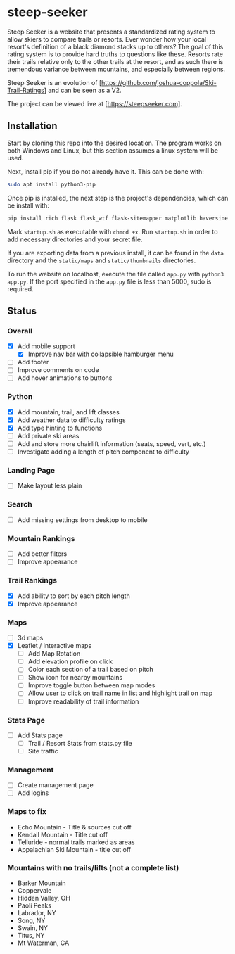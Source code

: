 # steep-seeker

Steep Seeker is a website that presents a standardized rating system to allow skiers to compare trails or resorts. Ever wonder how your local resort's definition of a black diamond stacks up to others? The goal of this rating system is to provide hard truths to questions like these. Resorts rate their trails relative only to the other trails at the resort, and as such there is tremendous variance between mountains, and especially between regions.

Steep Seeker is an evolution of [https://github.com/joshua-coppola/Ski-Trail-Ratings] and can be seen as a V2.

The project can be viewed live at [https://steepseeker.com].

## Installation

Start by cloning this repo into the desired location. The program works on both Windows and Linux, but this section assumes a linux system will be used.

Next, install pip if you do not already have it. This can be done with:

```bash
sudo apt install python3-pip
```

Once pip is installed, the next step is the project's dependencies, which can be install with:

```bash
pip install rich flask flask_wtf flask-sitemapper matplotlib haversine requests
```

Mark `startup.sh` as executable with `chmod +x`. Run `startup.sh` in order to add necessary directories and your secret file.

If you are exporting data from a previous install, it can be found in the `data` directory and the `static/maps` and `static/thumbnails` directories.

To run the website on localhost, execute the file called `app.py` with `python3 app.py`. If the port specified in the `app.py` file is less than 5000, sudo is required.

## Status

### Overall

- [x] Add mobile support
    - [x] Improve nav bar with collapsible hamburger menu
- [ ] Add footer
- [ ] Improve comments on code
- [ ] Add hover animations to buttons

### Python

- [x] Add mountain, trail, and lift classes
- [x] Add weather data to difficulty ratings
- [x] Add type hinting to functions
- [ ] Add private ski areas
- [ ] Add and store more chairlift information (seats, speed, vert, etc.)
- [ ] Investigate adding a length of pitch component to difficulty

### Landing Page

- [ ] Make layout less plain

### Search

- [ ] Add missing settings from desktop to mobile

### Mountain Rankings

- [ ] Add better filters
- [ ] Improve appearance

### Trail Rankings

- [x] Add ability to sort by each pitch length
- [x] Improve appearance

### Maps

- [ ] 3d maps
- [x] Leaflet / interactive maps
    - [ ] Add Map Rotation
    - [ ] Add elevation profile on click
    - [ ] Color each section of a trail based on pitch
    - [ ] Show icon for nearby mountains
    - [ ] Improve toggle button between map modes
    - [ ] Allow user to click on trail name in list and highlight trail on map
    - [ ] Improve readability of trail information

### Stats Page

- [ ] Add Stats page
    - [ ] Trail / Resort Stats from stats.py file
    - [ ] Site traffic

### Management

- [ ] Create management page
- [ ] Add logins

### Maps to fix

- Echo Mountain - Title & sources cut off
- Kendall Mountain - Title cut off
- Telluride - normal trails marked as areas
- Appalachian Ski Mountain - title cut off

### Mountains with no trails/lifts (not a complete list)

- Barker Mountain
- Coppervale
- Hidden Valley, OH
- Paoli Peaks
- Labrador, NY
- Song, NY
- Swain, NY
- Titus, NY
- Mt Waterman, CA
  